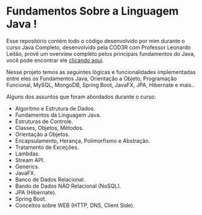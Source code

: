 # Fundamentos Sobre a Linguagem Java !

Esse repositório contém todo o código desenvolvido por mim durante o curso Java Completo, desenvolvido pela COD3R com Professor Leonardo Leitão, provê um overview completo pelos principais fundamentos do Java, você pode encontrar ele [clicando aqui](https://www.cod3r.com.br/courses/java-2020-completo).

Nesse projeto temos as seguintes lógicas e funcionalidades implementadas entre eles os Fundamentos Java, Orientação a Objeto, Programação Funcional, MySQL, MongoDB, Spring Boot, JavaFX, JPA, Hibernate e mais..

Alguns dos assuntos que foram abordados durante o curso:

- Algoritmo e Estrutura de Dados.
- Fundamentos da Linguagem Java.
- Estruturas de Controle.
- Classes, Objetos, Métodos.
- Orientação a Objetos.
- Encapsulamento, Herança, Polimorfismo e Abstração.
- Tratamento de Exceções.
- Lambdas.
- Stream API.
- Generics.
- JavaFX.
- Banco de Dados Relacional.
- Bando de Dados NÃO Relacional (NoSQL).
- JPA (Hibernate).
- Spring Boot.
- Conceitos sobre WEB (HTTP, DNS, Client Side).
